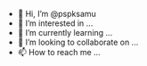 - 👋 Hi, I’m @pspksamu
- 👀 I’m interested in ...
- 🌱 I’m currently learning ...
- 💞️ I’m looking to collaborate on ...
- 📫 How to reach me ...

<!---
pspksamu/pspksamu is a ✨ special ✨ repository because its `README.md` (this file) appears on your GitHub profile.
You can click the Preview link to take a look at your changes.
--->
